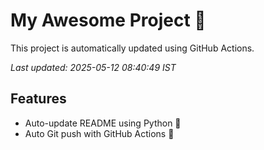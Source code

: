 # My Awesome Project 🚀

This project is automatically updated using GitHub Actions.

_Last updated: 2025-05-12 08:40:49 IST_

## Features
- Auto-update README using Python 🐍
- Auto Git push with GitHub Actions 🤖
